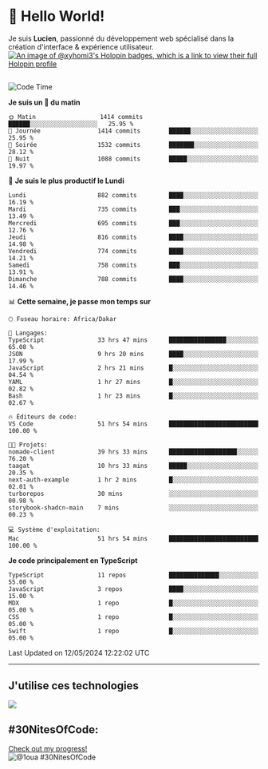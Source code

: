 # 👋 Hello World!

Je suis **Lucien**, passionné du développement web spécialisé dans la création d'interface & expérience utilisateur.
[![An image of @xyhomi3's Holopin badges, which is a link to view their full Holopin profile](https://holopin.me/xyhomi3)](https://holopin.io/@xyhomi3)

##

<!--START_SECTION:waka-->
![Code Time](http://img.shields.io/badge/Code%20Time-1%2C177%20hrs%2020%20mins-blue)

**Je suis un 🐤 du matin** 

```text
🌞 Matin                  1414 commits        ██████░░░░░░░░░░░░░░░░░░░   25.95 % 
🌆 Journée                1414 commits        ██████░░░░░░░░░░░░░░░░░░░   25.95 % 
🌃 Soirée                 1532 commits        ███████░░░░░░░░░░░░░░░░░░   28.12 % 
🌙 Nuit                   1088 commits        █████░░░░░░░░░░░░░░░░░░░░   19.97 % 
```
📅 **Je suis le plus productif le Lundi** 

```text
Lundi                    882 commits         ████░░░░░░░░░░░░░░░░░░░░░   16.19 % 
Mardi                    735 commits         ███░░░░░░░░░░░░░░░░░░░░░░   13.49 % 
Mercredi                 695 commits         ███░░░░░░░░░░░░░░░░░░░░░░   12.76 % 
Jeudi                    816 commits         ████░░░░░░░░░░░░░░░░░░░░░   14.98 % 
Vendredi                 774 commits         ████░░░░░░░░░░░░░░░░░░░░░   14.21 % 
Samedi                   758 commits         ███░░░░░░░░░░░░░░░░░░░░░░   13.91 % 
Dimanche                 788 commits         ████░░░░░░░░░░░░░░░░░░░░░   14.46 % 
```


📊 **Cette semaine, je passe mon temps sur** 

```text
🕑︎ Fuseau horaire: Africa/Dakar

💬 Langages: 
TypeScript               33 hrs 47 mins      ████████████████░░░░░░░░░   65.08 % 
JSON                     9 hrs 20 mins       ████░░░░░░░░░░░░░░░░░░░░░   17.99 % 
JavaScript               2 hrs 21 mins       █░░░░░░░░░░░░░░░░░░░░░░░░   04.54 % 
YAML                     1 hr 27 mins        █░░░░░░░░░░░░░░░░░░░░░░░░   02.82 % 
Bash                     1 hr 23 mins        █░░░░░░░░░░░░░░░░░░░░░░░░   02.67 % 

🔥 Éditeurs de code: 
VS Code                  51 hrs 54 mins      █████████████████████████   100.00 % 

🐱‍💻 Projets: 
nomade-client            39 hrs 33 mins      ███████████████████░░░░░░   76.20 % 
taagat                   10 hrs 33 mins      █████░░░░░░░░░░░░░░░░░░░░   20.35 % 
next-auth-example        1 hr 2 mins         █░░░░░░░░░░░░░░░░░░░░░░░░   02.01 % 
turborepos               30 mins             ░░░░░░░░░░░░░░░░░░░░░░░░░   00.98 % 
storybook-shadcn-main    7 mins              ░░░░░░░░░░░░░░░░░░░░░░░░░   00.23 % 

💻 Système d'exploitation: 
Mac                      51 hrs 54 mins      █████████████████████████   100.00 % 
```

**Je code principalement en TypeScript** 

```text
TypeScript               11 repos            ██████████████░░░░░░░░░░░   55.00 % 
JavaScript               3 repos             ████░░░░░░░░░░░░░░░░░░░░░   15.00 % 
MDX                      1 repo              █░░░░░░░░░░░░░░░░░░░░░░░░   05.00 % 
CSS                      1 repo              █░░░░░░░░░░░░░░░░░░░░░░░░   05.00 % 
Swift                    1 repo              █░░░░░░░░░░░░░░░░░░░░░░░░   05.00 % 
```




 Last Updated on 12/05/2024 12:22:02 UTC
<!--END_SECTION:waka-->
---

## J'utilise ces technologies

<p align="left">
  <a href="https://skillicons.dev">
    <img src="https://skillicons.dev/icons?i=ts,js,md,scss,tailwind,react,redux,docker,express,astro,vite,nextjs,vercel,figma,ableton" />
  </a>
</p>

## #30NitesOfCode:
  [Check out my progress!](https://www.codedex.io/@1oua/30-nites-of-code)  
  ![@1oua #30NitesOfCode](https://www.codedex.io/api/petStatus?user=1oua)
